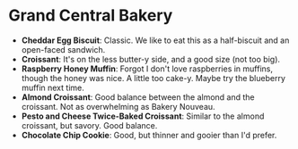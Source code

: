 # Grand Central Bakery

- **Cheddar Egg Biscuit**: Classic. We like to eat this as a half-biscuit and
  an open-faced sandwich.
- **Croissant**: It's on the less butter-y side, and a good size (not too big).
- **Raspberry Honey Muffin**: Forgot I don't love raspberries in muffins,
  though the honey was nice. A little too cake-y. Maybe try the blueberry
  muffin next time.
- **Almond Croissant**: Good balance between the almond and the croissant. Not
  as overwhelming as Bakery Nouveau.
- **Pesto and Cheese Twice-Baked Croissant**: Similar to the almond croissant,
  but savory. Good balance.
- **Chocolate Chip Cookie**: Good, but thinner and gooier than I'd prefer.
